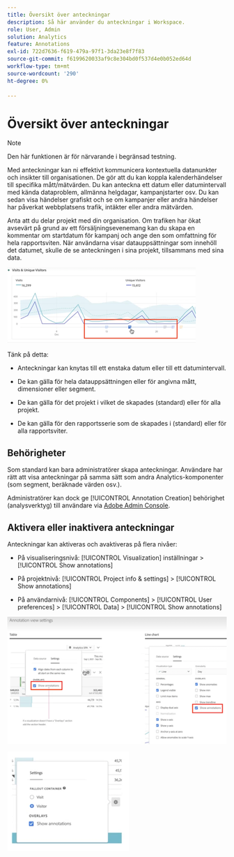 ```yaml
---
title: Översikt över anteckningar
description: Så här använder du anteckningar i Workspace.
role: User, Admin
solution: Analytics
feature: Annotations
exl-id: 722d7636-f619-479a-97f1-3da23e8f7f83
source-git-commit: f6199620033af9c8e304bd0f537d4e0b052ed64d
workflow-type: tm+mt
source-wordcount: '290'
ht-degree: 0%

---
```


# Översikt över anteckningar

>[!NOTE]
>
>Den här funktionen är för närvarande i begränsad testning.

Med anteckningar kan ni effektivt kommunicera kontextuella datanunkter och insikter till organisationen. De gör att du kan koppla kalenderhändelser till specifika mått/mätvärden. Du kan anteckna ett datum eller datumintervall med kända dataproblem, allmänna helgdagar, kampanjstarter osv. Du kan sedan visa händelser grafiskt och se om kampanjer eller andra händelser har påverkat webbplatsens trafik, intäkter eller andra mätvärden.

Anta att du delar projekt med din organisation. Om trafiken har ökat avsevärt på grund av ett försäljningsevenemang kan du skapa en kommentar om startdatum för kampanj och ange den som omfattning för hela rapportsviten. När användarna visar datauppsättningar som innehöll det datumet, skulle de se anteckningen i sina projekt, tillsammans med sina data.

![](assets/multi-day.png)

Tänk på detta:

* Anteckningar kan knytas till ett enstaka datum eller till ett datumintervall.

* De kan gälla för hela datauppsättningen eller för angivna mått, dimensioner eller segment.

* De kan gälla för det projekt i vilket de skapades (standard) eller för alla projekt.

* De kan gälla för den rapportsserie som de skapades i (standard) eller för alla rapportsviter.

## Behörigheter

Som standard kan bara administratörer skapa anteckningar. Användare har rätt att visa anteckningar på samma sätt som andra Analytics-komponenter (som segment, beräknade värden osv.).

Administratörer kan dock ge [!UICONTROL Annotation Creation] behörighet (analysverktyg) till användare via [Adobe Admin Console](https://experienceleague.adobe.com/docs/analytics/admin/admin-console/permissions/analytics-tools.html?lang=en).

## Aktivera eller inaktivera anteckningar

Anteckningar kan aktiveras och avaktiveras på flera nivåer:

* På visualiseringsnivå: [!UICONTROL Visualization] inställningar > [!UICONTROL Show annotations]

* På projektnivå: [!UICONTROL Project info & settings] > [!UICONTROL Show annotations]

* På användarnivå: [!UICONTROL Components] > [!UICONTROL User preferences] > [!UICONTROL Data] > [!UICONTROL Show annotations]

![](assets/show-ann.png)

![](assets/show-ann2.png)
